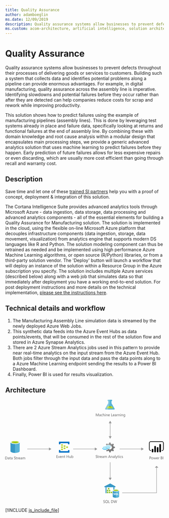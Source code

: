 ```yaml
---
title: Quality Assurance
author: adamboeglin
ms.date: 12/09/2019
description: Quality assurance systems allow businesses to prevent defects throughout their processes of delivering goods or services to customers. Building such a system that collects data and identifies potential problems along a pipeline can provide enormous advantages. For example, in digital manufacturing, quality assurance across the assembly line is imperative. Identifying slowdowns and potential failures before they occur rather than after they are detected can help companies reduce costs for scrap and rework while improving productivity.
ms.custom: acom-architecture, artificial intelligence, solution architectures, Azure, ai gallery
---
```

# Quality Assurance

Quality assurance systems allow businesses to prevent defects throughout their processes of delivering goods or services to customers. Building such a system that collects data and identifies potential problems along a pipeline can provide enormous advantages. For example, in digital manufacturing, quality assurance across the assembly line is imperative. Identifying slowdowns and potential failures before they occur rather than after they are detected can help companies reduce costs for scrap and rework while improving productivity. 

This solution shows how to predict failures using the example of manufacturing pipelines (assembly lines). This is done by leveraging test systems already in place and failure data, specifically looking at returns and functional failures at the end of assembly line. By combining these with domain knowledge and root cause analysis within a modular design that encapsulates main processing steps, we provide a generic advanced analytics solution that uses machine learning to predict failures before they happen. Early prediction of future failures allows for less expensive repairs or even discarding, which are usually more cost efficient than going through recall and warranty cost.


## Description

Save time and let one of these [trained SI partners](https://aka.ms/qualityassurance-sipartners) help you with a proof of concept, deployment & integration of this solution.

The Cortana Intelligence Suite provides advanced analytics tools through Microsoft Azure - data ingestion, data storage, data processing and advanced analytics components - all of the essential elements for building a Quality Assurance for Manufacturing solution. The solution is implemented in the cloud, using the flexible on-line Microsoft Azure platform that decouples infrastructure components (data ingestion, storage, data movement, visualization) from analytics engine that supports modern DS languages like R and Python. The solution modeling component can thus be retrained as needed and be implemented using high performance Azure Machine Learning algorithms, or open source (R/Python) libraries, or from a third-party solution vendor. The 'Deploy' button will launch a workflow that will deploy an instance of the solution within a Resource Group in the Azure subscription you specify. The solution includes multiple Azure services (described below) along with a web job that simulates data so that immediately after deployment you have a working end-to-end solution. For post deployment instructions and more details on the technical implementation, [please see the instructions here](https://github.com/Azure/cortana-intelligence-quality-assurance-manufacturing/blob/master/Automated%20Deployment%20Guide/Post%20Deployment%20Instructions.md#post-deployment-instructions). 


## Technical details and workflow

  1. The Manufacturing Assembly Line simulation data is streamed by the newly deployed Azure Web Jobs.
  2. This synthetic data feeds into the Azure Event Hubs as data points/events, that will be consumed in the rest of the solution flow and stored in Azure Synapse Analytics.
  3. There are 2 Azure Stream Analytics jobs used in this pattern to provide near real-time analytics on the input stream from the Azure Event Hub. Both jobs filter through the input data and pass the data points along to a Azure Machine Learning endpoint sending the results to a Power BI Dashboard.
  4. Finally, Power BI is used for results visualization.




## Architecture

<svg class="architecture-diagram" aria-labelledby="quality-assurance" height="379.593" viewbox="0 0 583.492 379.593" width="583.492" xmlns="http://www.w3.org/2000/svg"><title id="quality-assurance">Quality Assurance</title><desc>Quality assurance systems allow businesses to prevent defects throughout their processes of delivering goods or services to customers. Building such a system that collects data and identifies potential problems along a pipeline can provide enormous advantages. For example, in digital manufacturing, quality assurance across the assembly line is imperative. Identifying slowdowns and potential failures before they occur rather than after they are detected can help companies reduce costs for scrap and rework while improving productivity.</desc><path d="M19.12,156.082V188.7c0,3.332,7.635,6.108,16.936,6.108V155.943H19.12Z" fill="#3999c6"></path><path d="M35.779,194.951h.278c9.3,0,16.936-2.776,16.936-6.108V156.082H35.779Z" fill="#59b4d9"></path><path d="M52.992,156.082c0,3.332-7.635,6.108-16.936,6.108s-16.936-2.776-16.936-6.108,7.635-6.108,16.936-6.108,16.936,2.776,16.936,6.108" fill="#fff"></path><path d="M49.522,155.666c0,2.221-6.108,4.026-13.465,4.026s-13.465-1.8-13.465-4.026,6.108-4.026,13.465-4.026,13.465,1.8,13.465,4.026" fill="#7fba00"></path><path d="M46.745,158.164c1.8-.694,2.776-1.527,2.776-2.5,0-2.221-6.108-4.026-13.465-4.026-7.5,0-13.465,1.8-13.465,4.026,0,.972,1.111,1.8,2.776,2.5a31.743,31.743,0,0,1,10.689-1.527,31.743,31.743,0,0,1,10.689,1.527" fill="#b8d432"></path><path d="M0,218.443v-9.8H2.707q5.181,0,5.182,4.778a4.817,4.817,0,0,1-1.439,3.647A5.34,5.34,0,0,1,2.6,218.443Zm1.148-8.764V217.4H2.611a4.151,4.151,0,0,0,3-1.032,3.87,3.87,0,0,0,1.073-2.926q0-3.766-4.006-3.767Z" fill="#5b5b5b"></path><path d="M14.677,218.443H13.556v-1.094h-.027a2.349,2.349,0,0,1-2.153,1.258,2.3,2.3,0,0,1-1.637-.554,1.918,1.918,0,0,1-.591-1.47q0-1.963,2.311-2.283l2.1-.294q0-1.784-1.442-1.784a3.445,3.445,0,0,0-2.283.861v-1.148a4.337,4.337,0,0,1,2.379-.656q2.468,0,2.468,2.611ZM13.556,214.9l-1.688.232a2.718,2.718,0,0,0-1.176.387,1.112,1.112,0,0,0-.4.98,1.07,1.07,0,0,0,.366.838,1.416,1.416,0,0,0,.974.324,1.8,1.8,0,0,0,1.377-.584,2.09,2.09,0,0,0,.543-1.48Z" fill="#5b5b5b"></path><path d="M20.036,218.374a2.156,2.156,0,0,1-1.046.219q-1.839,0-1.839-2.051V212.4h-1.2v-.957h1.2v-1.709l1.121-.362v2.071h1.764v.957H18.272v3.944a1.635,1.635,0,0,0,.239,1,.952.952,0,0,0,.793.3,1.183,1.183,0,0,0,.731-.232Z" fill="#5b5b5b"></path><path d="M26.544,218.443H25.423v-1.094H25.4a2.349,2.349,0,0,1-2.153,1.258,2.3,2.3,0,0,1-1.637-.554,1.918,1.918,0,0,1-.591-1.47q0-1.963,2.311-2.283l2.1-.294q0-1.784-1.442-1.784a3.445,3.445,0,0,0-2.283.861v-1.148a4.337,4.337,0,0,1,2.379-.656q2.468,0,2.468,2.611ZM25.423,214.9l-1.688.232a2.718,2.718,0,0,0-1.176.387,1.112,1.112,0,0,0-.4.98,1.07,1.07,0,0,0,.366.838,1.416,1.416,0,0,0,.974.324,1.8,1.8,0,0,0,1.377-.584,2.09,2.09,0,0,0,.543-1.48Z" fill="#5b5b5b"></path><path d="M32.184,218.046v-1.354a2.629,2.629,0,0,0,.557.369,4.612,4.612,0,0,0,.684.277,5.59,5.59,0,0,0,.721.174,4.018,4.018,0,0,0,.67.062,2.62,2.62,0,0,0,1.583-.394,1.474,1.474,0,0,0,.349-1.821,1.948,1.948,0,0,0-.482-.536,4.708,4.708,0,0,0-.728-.465q-.42-.223-.906-.469-.513-.261-.957-.526a4.156,4.156,0,0,1-.772-.588,2.457,2.457,0,0,1-.516-.728,2.482,2.482,0,0,1,.106-2.119,2.508,2.508,0,0,1,.772-.817,3.5,3.5,0,0,1,1.09-.479,5.007,5.007,0,0,1,1.248-.157,4.783,4.783,0,0,1,2.112.349v1.292a3.835,3.835,0,0,0-2.229-.6,3.707,3.707,0,0,0-.752.078,2.136,2.136,0,0,0-.67.257,1.471,1.471,0,0,0-.479.458,1.216,1.216,0,0,0-.185.684,1.412,1.412,0,0,0,.14.649,1.582,1.582,0,0,0,.414.5,4.062,4.062,0,0,0,.667.438c.262.141.564.3.906.465s.684.355,1,.547a4.573,4.573,0,0,1,.827.636,2.822,2.822,0,0,1,.564.772,2.169,2.169,0,0,1,.208.971,2.461,2.461,0,0,1-.284,1.227,2.323,2.323,0,0,1-.766.817,3.326,3.326,0,0,1-1.111.454,6.064,6.064,0,0,1-1.326.141,5.554,5.554,0,0,1-.574-.037c-.228-.025-.46-.062-.7-.109a5.934,5.934,0,0,1-.673-.178A2.141,2.141,0,0,1,32.184,218.046Z" fill="#5b5b5b"></path><path d="M42.725,218.374a2.156,2.156,0,0,1-1.046.219q-1.839,0-1.839-2.051V212.4h-1.2v-.957h1.2v-1.709l1.121-.362v2.071h1.764v.957H40.961v3.944a1.635,1.635,0,0,0,.239,1,.952.952,0,0,0,.793.3,1.183,1.183,0,0,0,.731-.232Z" fill="#5b5b5b"></path><path d="M47.872,212.577a1.372,1.372,0,0,0-.848-.226,1.431,1.431,0,0,0-1.2.677,3.129,3.129,0,0,0-.482,1.846v3.568H44.222v-7h1.121v1.442h.027a2.439,2.439,0,0,1,.731-1.151,1.665,1.665,0,0,1,1.1-.414,1.818,1.818,0,0,1,.67.1Z" fill="#5b5b5b"></path><path d="M54.53,215.223H49.588a2.616,2.616,0,0,0,.629,1.8,2.167,2.167,0,0,0,1.654.636,3.441,3.441,0,0,0,2.174-.779v1.053a4.058,4.058,0,0,1-2.44.67,2.961,2.961,0,0,1-2.331-.953,3.906,3.906,0,0,1-.848-2.684,3.824,3.824,0,0,1,.926-2.662,2.969,2.969,0,0,1,2.3-1.029,2.634,2.634,0,0,1,2.126.889,3.706,3.706,0,0,1,.752,2.468Zm-1.148-.95a2.285,2.285,0,0,0-.468-1.511,1.594,1.594,0,0,0-1.282-.54,1.812,1.812,0,0,0-1.347.567,2.571,2.571,0,0,0-.684,1.483Z" fill="#5b5b5b"></path><path d="M61.236,218.443H60.115v-1.094h-.027a2.349,2.349,0,0,1-2.153,1.258,2.3,2.3,0,0,1-1.637-.554,1.918,1.918,0,0,1-.591-1.47q0-1.963,2.311-2.283l2.1-.294q0-1.784-1.442-1.784a3.445,3.445,0,0,0-2.283.861v-1.148a4.337,4.337,0,0,1,2.379-.656q2.468,0,2.468,2.611ZM60.115,214.9l-1.688.232a2.718,2.718,0,0,0-1.176.387,1.112,1.112,0,0,0-.4.98,1.07,1.07,0,0,0,.366.838,1.416,1.416,0,0,0,.974.324,1.8,1.8,0,0,0,1.377-.584,2.09,2.09,0,0,0,.543-1.48Z" fill="#5b5b5b"></path><path d="M73.288,218.443H72.167v-4.02a3.029,3.029,0,0,0-.359-1.682,1.363,1.363,0,0,0-1.207-.52,1.494,1.494,0,0,0-1.22.656,2.509,2.509,0,0,0-.5,1.572v3.992H67.758v-4.156q0-2.065-1.593-2.064a1.474,1.474,0,0,0-1.217.619,2.554,2.554,0,0,0-.479,1.609v3.992H63.349v-7H64.47v1.107H64.5a2.378,2.378,0,0,1,2.174-1.271,2.023,2.023,0,0,1,1.982,1.449,2.5,2.5,0,0,1,2.324-1.449q2.31,0,2.311,2.851Z" fill="#5b5b5b"></path><path d="M221.566,171.8a.63.63,0,0,1-.667.667h-5.2a.63.63,0,0,1-.667-.667v-3.867a.63.63,0,0,1,.667-.667h5.2a.63.63,0,0,1,.667.667Z" fill="#b8d432"></path><path d="M230.9,175.8a.63.63,0,0,1-.667.667h-5.2a.63.63,0,0,1-.667-.667v-3.867a.63.63,0,0,1,.667-.667h5.2a.63.63,0,0,1,.667.667Z" fill="#b8d432"></path><path d="M221.566,179.8a.63.63,0,0,1-.667.667h-5.2a.63.63,0,0,1-.667-.667v-3.867a.63.63,0,0,1,.667-.667h5.2a.63.63,0,0,1,.667.667Z" fill="#b8d432"></path><path d="M212.233,167.8a.63.63,0,0,1-.667.667h-5.333a.63.63,0,0,1-.667-.667v-4a.63.63,0,0,1,.667-.667h5.2c.533,0,.8.267.8.667Z" fill="#b8d432"></path><path d="M235.566,153.8H198.233a.63.63,0,0,0-.667.667v8a.63.63,0,0,0,.667.667h4a.63.63,0,0,0,.667-.667v-3.333h28v3.333c0,.4.267.667.8.667h3.867a.63.63,0,0,0,.667-.667v-8A.63.63,0,0,0,235.566,153.8Z" fill="#0072c6"></path><path d="M235.566,184.6H231.7a.63.63,0,0,0-.667.667v3.2H202.9v-3.333c0-.4-.267-.667-.8-.667h-3.867c-.4,0-.667.267-.667.8v7.867a.63.63,0,0,0,.667.667h37.333a.63.63,0,0,0,.667-.667V185.27A.63.63,0,0,0,235.566,184.6Z" fill="#0072c6"></path><path d="M212.233,175.8a.63.63,0,0,1-.667.667h-5.333a.63.63,0,0,1-.667-.667v-4a.63.63,0,0,1,.667-.667h5.2c.533,0,.8.267.8.667Z" fill="#b8d432"></path><path d="M212.233,183.8a.63.63,0,0,1-.667.667h-5.333a.63.63,0,0,1-.667-.667v-4a.63.63,0,0,1,.667-.667h5.2c.533,0,.8.267.8.667Z" fill="#b8d432"></path><path d="M397.474,181.341l1.12-2.892,5.131-1.773V172.57l-.56-.187-4.572-1.306-1.12-2.892,2.332-4.758h0l-2.892-2.892-.56.28-4.2,2.146-2.986-1.213L387.3,156.8h-4.2l-.187.56-1.4,4.385-2.892,1.12-4.945-2.146-2.986,2.892.28.56,1.306,2.426a14.685,14.685,0,0,1,7.371-1.866,15.049,15.049,0,0,1,9.61,3.919,21.6,21.6,0,0,1,1.773,1.493,7.121,7.121,0,0,1,.746,1.026,7.276,7.276,0,0,1-1.866,9.33,7.145,7.145,0,0,1-7.371,1.026c-.28-.187-.466-.187-.56-.28h0a9.686,9.686,0,0,1-1.586-1.12c-.187,0-.28-.187-.56-.187a2.3,2.3,0,0,0-1.586.746l-.187.187h0a14.03,14.03,0,0,1-5.971,3.732l-.84,1.773,2.8,2.8.187.187.56-.28,4.2-2.146,2.892,1.12L383.479,193h4.2l.187-.56,1.493-4.385,2.892-1.12,4.945,2.146,2.8-3.079-.28-.56Z" fill="#7a7a7a"></path><path d="M372.469,174.063h0a7.448,7.448,0,0,1-11.289-.187.784.784,0,0,0-1.306,0,1.059,1.059,0,0,0-.28.746,1.781,1.781,0,0,0,.28.746,9.418,9.418,0,0,0,13.995.187h0a7.483,7.483,0,0,1,11.2.28c.466.466,1.026.466,1.306,0a1.059,1.059,0,0,0,.28-.746,1.781,1.781,0,0,0-.28-.746A9.387,9.387,0,0,0,372.469,174.063Z" fill="#48c8ef"></path><path d="M379.467,175.836a5.923,5.923,0,0,0-4.478,1.866l-.187.187-.187.187a10.517,10.517,0,0,1-8.117,3.359,11.392,11.392,0,0,1-8.024-3.732c-.466-.466-1.026-.466-1.306,0-.093,0-.093.187-.093.466a1.256,1.256,0,0,0,.466.84,12.334,12.334,0,0,0,9.33,4.385,12.028,12.028,0,0,0,9.423-4.105l.187-.187.187-.187a4.23,4.23,0,0,1,3.079-1.306,4.4,4.4,0,0,1,3.079,1.493c.466.466,1.026.466,1.306,0a1.059,1.059,0,0,0,.28-.746,1.781,1.781,0,0,0-.28-.746A7.589,7.589,0,0,0,379.467,175.836Z" fill="#00abec"></path><path d="M371.63,172.011a10.941,10.941,0,0,1,8.117-3.452,10.82,10.82,0,0,1,7.837,3.732c.466.466,1.026.466,1.306,0a1.059,1.059,0,0,0,.28-.746,1.781,1.781,0,0,0-.28-.746,12.334,12.334,0,0,0-9.33-4.385,12.531,12.531,0,0,0-9.423,4.105l-.187.187-.187.187a4.09,4.09,0,0,1-6.158-.187c-.466-.466-1.026-.466-1.306,0a1.059,1.059,0,0,0-.28.746,1.781,1.781,0,0,0,.28.746,5.993,5.993,0,0,0,8.863.187l.187-.187Z" fill="#84d6ef"></path><g opacity="0.2" style="isolation: isolate"><path d="M380.307,180.034c-.187,0-.28-.187-.56-.187a2.3,2.3,0,0,0-1.586.746l-.187.187A14.03,14.03,0,0,1,372,184.513l-.84,1.773,1.493,1.493,7.651-7.744Z" fill="#f1f1f1"></path><path d="M372.376,166.693a14.685,14.685,0,0,1,7.371-1.866,15.049,15.049,0,0,1,9.61,3.919c.466.373.84.653,1.306,1.026l7.744-7.744-1.586-1.586-.56.28-4.2,2.146-2.892-1.12L387.3,156.8h-4.2l-.187.56-1.4,4.385-2.892,1.12-4.945-2.146-2.986,2.892.28.56Z" fill="#f1f1f1"></path></g><path d="M193.782,213.226h-5.2v-9.8h4.977v1.039h-3.828v3.26h3.541v1.033h-3.541v3.432h4.047Z" fill="#5b5b5b"></path><path d="M201.021,206.226l-2.789,7h-1.1l-2.652-7h1.23l1.777,5.086a4.6,4.6,0,0,1,.246.977h.027a4.581,4.581,0,0,1,.219-.949l1.859-5.113Z" fill="#5b5b5b"></path><path d="M207.769,210.005h-4.942a2.616,2.616,0,0,0,.629,1.8,2.168,2.168,0,0,0,1.654.637,3.441,3.441,0,0,0,2.174-.779v1.053a4.065,4.065,0,0,1-2.44.67,2.958,2.958,0,0,1-2.331-.954,3.9,3.9,0,0,1-.848-2.683,3.828,3.828,0,0,1,.926-2.663,2.968,2.968,0,0,1,2.3-1.028,2.631,2.631,0,0,1,2.126.889,3.7,3.7,0,0,1,.752,2.467Zm-1.148-.949a2.286,2.286,0,0,0-.468-1.512,1.6,1.6,0,0,0-1.282-.539,1.811,1.811,0,0,0-1.347.566,2.577,2.577,0,0,0-.684,1.484Z" fill="#5b5b5b"></path><path d="M215.274,213.226h-1.121v-3.992q0-2.229-1.627-2.229a1.766,1.766,0,0,0-1.391.632,2.345,2.345,0,0,0-.55,1.6v3.992h-1.121v-7h1.121v1.162h.027a2.525,2.525,0,0,1,2.3-1.326,2.14,2.14,0,0,1,1.757.741,3.308,3.308,0,0,1,.608,2.144Z" fill="#5b5b5b"></path><path d="M220.634,213.157a2.167,2.167,0,0,1-1.046.219q-1.839,0-1.839-2.051v-4.143h-1.2v-.957h1.2v-1.709l1.121-.363v2.072h1.764v.957H218.87v3.943a1.638,1.638,0,0,0,.239,1.006.955.955,0,0,0,.793.3,1.183,1.183,0,0,0,.731-.232Z" fill="#5b5b5b"></path><path d="M233.485,213.226h-1.148v-4.471h-5.072v4.471h-1.148v-9.8h1.148v4.3h5.072v-4.3h1.148Z" fill="#5b5b5b"></path><path d="M241.565,213.226h-1.121v-1.107h-.027a2.3,2.3,0,0,1-2.16,1.271q-2.5,0-2.5-2.98v-4.184h1.114v4.006q0,2.215,1.7,2.215a1.715,1.715,0,0,0,1.35-.605,2.315,2.315,0,0,0,.53-1.582v-4.033h1.121Z" fill="#5b5b5b"></path><path d="M244.977,212.214h-.027v1.012h-1.121V202.862h1.121v4.594h.027a2.651,2.651,0,0,1,2.42-1.395,2.565,2.565,0,0,1,2.109.939,3.882,3.882,0,0,1,.762,2.52,4.34,4.34,0,0,1-.854,2.813,2.846,2.846,0,0,1-2.338,1.057A2.3,2.3,0,0,1,244.977,212.214Zm-.027-2.824v.979a2.081,2.081,0,0,0,.564,1.473,2.011,2.011,0,0,0,3.028-.174,3.576,3.576,0,0,0,.578-2.168,2.824,2.824,0,0,0-.54-1.832,1.789,1.789,0,0,0-1.463-.662,1.987,1.987,0,0,0-1.572.68A2.5,2.5,0,0,0,244.949,209.39Z" fill="#5b5b5b"></path><path d="M333.152,212.829v-1.354a2.629,2.629,0,0,0,.557.369,4.505,4.505,0,0,0,.684.276,5.438,5.438,0,0,0,.721.175,4.011,4.011,0,0,0,.67.061,2.627,2.627,0,0,0,1.583-.393,1.475,1.475,0,0,0,.349-1.822,1.962,1.962,0,0,0-.482-.536,4.782,4.782,0,0,0-.728-.465q-.42-.221-.906-.468-.513-.261-.957-.527a4.114,4.114,0,0,1-.772-.588,2.457,2.457,0,0,1-.516-.728,2.482,2.482,0,0,1,.106-2.119,2.518,2.518,0,0,1,.772-.817,3.525,3.525,0,0,1,1.09-.479,5.006,5.006,0,0,1,1.248-.156,4.785,4.785,0,0,1,2.112.348V204.9a3.828,3.828,0,0,0-2.229-.6,3.638,3.638,0,0,0-.752.078,2.135,2.135,0,0,0-.67.256,1.484,1.484,0,0,0-.479.459,1.213,1.213,0,0,0-.185.684,1.405,1.405,0,0,0,.14.648,1.585,1.585,0,0,0,.414.5,4.127,4.127,0,0,0,.667.438q.393.211.906.465t1,.547a4.57,4.57,0,0,1,.827.635,2.826,2.826,0,0,1,.564.773,2.166,2.166,0,0,1,.208.971,2.463,2.463,0,0,1-.284,1.227,2.32,2.32,0,0,1-.766.816,3.347,3.347,0,0,1-1.111.455,6.064,6.064,0,0,1-1.326.141,5.59,5.59,0,0,1-.574-.038c-.228-.024-.46-.062-.7-.109a5.551,5.551,0,0,1-.673-.178A2.143,2.143,0,0,1,333.152,212.829Z" fill="#5b5b5b"></path><path d="M343.693,213.157a2.167,2.167,0,0,1-1.046.219q-1.839,0-1.839-2.051v-4.143h-1.2v-.957h1.2v-1.709l1.121-.363v2.072h1.764v.957H341.93v3.943a1.638,1.638,0,0,0,.239,1.006.955.955,0,0,0,.793.3,1.183,1.183,0,0,0,.731-.232Z" fill="#5b5b5b"></path><path d="M348.841,207.36a1.371,1.371,0,0,0-.848-.227,1.432,1.432,0,0,0-1.2.678,3.129,3.129,0,0,0-.482,1.846v3.568H345.19v-7h1.121v1.441h.027a2.443,2.443,0,0,1,.731-1.151,1.664,1.664,0,0,1,1.1-.413,1.818,1.818,0,0,1,.67.1Z" fill="#5b5b5b"></path><path d="M355.5,210.005h-4.942a2.616,2.616,0,0,0,.629,1.8,2.168,2.168,0,0,0,1.654.637,3.441,3.441,0,0,0,2.174-.779v1.053a4.065,4.065,0,0,1-2.44.67,2.958,2.958,0,0,1-2.331-.954,3.9,3.9,0,0,1-.848-2.683,3.828,3.828,0,0,1,.926-2.663,2.968,2.968,0,0,1,2.3-1.028,2.631,2.631,0,0,1,2.126.889,3.7,3.7,0,0,1,.752,2.467Zm-1.148-.949a2.286,2.286,0,0,0-.468-1.512,1.6,1.6,0,0,0-1.282-.539,1.811,1.811,0,0,0-1.347.566,2.577,2.577,0,0,0-.684,1.484Z" fill="#5b5b5b"></path><path d="M362.205,213.226h-1.121v-1.094h-.027a2.349,2.349,0,0,1-2.153,1.258,2.3,2.3,0,0,1-1.637-.555,1.917,1.917,0,0,1-.591-1.469q0-1.963,2.311-2.283l2.1-.295q0-1.784-1.442-1.783a3.445,3.445,0,0,0-2.283.861v-1.148a4.337,4.337,0,0,1,2.379-.656q2.468,0,2.468,2.611Zm-1.121-3.541-1.688.232a2.732,2.732,0,0,0-1.176.386,1.114,1.114,0,0,0-.4.981,1.067,1.067,0,0,0,.366.837,1.416,1.416,0,0,0,.974.325,1.8,1.8,0,0,0,1.377-.585,2.088,2.088,0,0,0,.543-1.479Z" fill="#5b5b5b"></path><path d="M374.257,213.226h-1.121v-4.02a3.029,3.029,0,0,0-.359-1.682,1.36,1.36,0,0,0-1.207-.52,1.494,1.494,0,0,0-1.22.656,2.509,2.509,0,0,0-.5,1.572v3.992h-1.121v-4.156q0-2.065-1.593-2.064a1.473,1.473,0,0,0-1.217.618,2.557,2.557,0,0,0-.479,1.61v3.992h-1.121v-7h1.121v1.107h.027a2.378,2.378,0,0,1,2.174-1.271,2.02,2.02,0,0,1,1.982,1.449,2.5,2.5,0,0,1,2.324-1.449q2.31,0,2.311,2.85Z" fill="#5b5b5b"></path><path d="M387.949,213.226h-1.271l-1.039-2.748h-4.156l-.978,2.748h-1.278l3.76-9.8h1.189Zm-2.687-3.781-1.538-4.176a3.948,3.948,0,0,1-.15-.656h-.027a3.733,3.733,0,0,1-.157.656l-1.524,4.176Z" fill="#5b5b5b"></path><path d="M395.052,213.226h-1.121v-3.992q0-2.229-1.627-2.229a1.766,1.766,0,0,0-1.391.632,2.345,2.345,0,0,0-.55,1.6v3.992h-1.121v-7h1.121v1.162h.027a2.525,2.525,0,0,1,2.3-1.326,2.14,2.14,0,0,1,1.757.741,3.308,3.308,0,0,1,.608,2.144Z" fill="#5b5b5b"></path><path d="M402.175,213.226h-1.121v-1.094h-.027a2.349,2.349,0,0,1-2.153,1.258,2.3,2.3,0,0,1-1.637-.555,1.917,1.917,0,0,1-.591-1.469q0-1.963,2.311-2.283l2.1-.295q0-1.784-1.442-1.783a3.445,3.445,0,0,0-2.283.861v-1.148a4.337,4.337,0,0,1,2.379-.656q2.468,0,2.468,2.611Zm-1.121-3.541-1.688.232a2.732,2.732,0,0,0-1.176.386,1.114,1.114,0,0,0-.4.981,1.067,1.067,0,0,0,.366.837,1.416,1.416,0,0,0,.974.325,1.8,1.8,0,0,0,1.377-.585,2.088,2.088,0,0,0,.543-1.479Z" fill="#5b5b5b"></path><path d="M405.408,213.226h-1.121V202.862h1.121Z" fill="#5b5b5b"></path><path d="M413.249,206.226l-3.22,8.121q-.861,2.174-2.42,2.174a2.548,2.548,0,0,1-.731-.09v-1a2.076,2.076,0,0,0,.663.123,1.375,1.375,0,0,0,1.271-1.012l.561-1.326-2.734-6.986h1.244l1.894,5.387q.034.1.144.533h.041c.022-.109.068-.283.137-.52l1.989-5.4Z" fill="#5b5b5b"></path><path d="M417.74,213.157a2.167,2.167,0,0,1-1.046.219q-1.839,0-1.839-2.051v-4.143h-1.2v-.957h1.2v-1.709l1.121-.363v2.072h1.764v.957h-1.764v3.943a1.638,1.638,0,0,0,.239,1.006.955.955,0,0,0,.793.3,1.183,1.183,0,0,0,.731-.232Z" fill="#5b5b5b"></path><path d="M419.812,204.448a.71.71,0,0,1-.513-.205.692.692,0,0,1-.212-.52.719.719,0,0,1,.725-.732.726.726,0,0,1,.523.209.7.7,0,0,1,.215.523.69.69,0,0,1-.215.512A.717.717,0,0,1,419.812,204.448Zm.547,8.777h-1.121v-7h1.121Z" fill="#5b5b5b"></path><path d="M427.4,212.9a3.638,3.638,0,0,1-1.914.486,3.169,3.169,0,0,1-2.417-.975,3.53,3.53,0,0,1-.919-2.525,3.88,3.88,0,0,1,.991-2.779,3.468,3.468,0,0,1,2.646-1.049,3.674,3.674,0,0,1,1.627.342v1.148a2.846,2.846,0,0,0-1.668-.547,2.253,2.253,0,0,0-1.76.769,2.92,2.92,0,0,0-.687,2.021,2.78,2.78,0,0,0,.646,1.941,2.228,2.228,0,0,0,1.733.711,2.808,2.808,0,0,0,1.723-.609Z" fill="#5b5b5b"></path><path d="M428.671,212.972v-1.2a3.318,3.318,0,0,0,2.017.678q1.477,0,1.477-.984a.853.853,0,0,0-.126-.476,1.252,1.252,0,0,0-.342-.345,2.574,2.574,0,0,0-.506-.271c-.194-.079-.4-.163-.625-.249a8.123,8.123,0,0,1-.817-.373,2.456,2.456,0,0,1-.588-.424,1.57,1.57,0,0,1-.355-.537,1.9,1.9,0,0,1-.12-.7,1.674,1.674,0,0,1,.226-.872,2,2,0,0,1,.6-.636,2.812,2.812,0,0,1,.858-.387,3.833,3.833,0,0,1,.995-.129,4.011,4.011,0,0,1,1.627.314v1.135a3.166,3.166,0,0,0-1.777-.506,2.076,2.076,0,0,0-.567.071,1.377,1.377,0,0,0-.434.2.921.921,0,0,0-.28.311.822.822,0,0,0-.1.4.959.959,0,0,0,.1.457,1,1,0,0,0,.291.328,2.194,2.194,0,0,0,.465.26c.182.078.39.162.622.254a8.7,8.7,0,0,1,.834.365,2.853,2.853,0,0,1,.629.424,1.657,1.657,0,0,1,.4.543,1.758,1.758,0,0,1,.14.732,1.726,1.726,0,0,1-.229.9,1.961,1.961,0,0,1-.612.635,2.8,2.8,0,0,1-.882.377,4.358,4.358,0,0,1-1.046.123A3.966,3.966,0,0,1,428.671,212.972Z" fill="#5b5b5b"></path><rect fill="#969696" height="1.5" width="81.266" x="250.012" y="179.72"></rect><polygon fill="#969696" points="329.745 175.234 338.812 180.47 329.745 185.706 329.745 175.234"></polygon><rect fill="#969696" height="1.5" width="81.266" x="421.012" y="179.72"></rect><polygon fill="#969696" points="500.745 175.234 509.812 180.47 500.745 185.706 500.745 175.234"></polygon><rect fill="#969696" height="1.5" width="81.266" x="81.012" y="179.72"></rect><polygon fill="#969696" points="160.745 175.234 169.812 180.47 160.745 185.706 160.745 175.234"></polygon><rect fill="#7fbb42" height="5.179" width="5.179" x="378.089" y="323.244"></rect><rect fill="#7fbb42" height="5.179" width="5.179" x="373.983" y="337.288"></rect><rect fill="#7fbb42" height="5.179" width="5.179" x="381.353" y="337.288"></rect><rect fill="#7fbb42" height="5.179" width="5.179" x="388.65" y="337.288"></rect><rect fill="#7fbb42" height="5.179" width="5.179" x="373.983" y="330.266"></rect><rect fill="#7fbb42" height="5.179" width="5.179" x="381.353" y="330.266"></rect><polyline fill="#3999c6" points="365.06 320.749 369.224 320.749 369.224 342.641 372.706 342.641 372.706 320.749 398.066 320.749 398.066 341.248 401.896 341.248 401.896 320.749 405.712 320.749 405.712 317.586 386.459 306.748 365.06 317.586"></polyline><g opacity="0.8" style="isolation: isolate"><polygon fill="#b8d433" points="383.268 328.423 382.673 328.423 382.673 323.911 378.089 323.911 378.089 323.244 383.268 323.244 383.268 328.423"></polygon></g><g opacity="0.5" style="isolation: isolate"><polygon fill="#b8d433" points="378.089 323.244 378.683 323.244 378.683 327.77 383.268 327.77 383.268 328.423 378.089 328.423 378.089 323.244"></polygon></g><g opacity="0.8" style="isolation: isolate"><polygon fill="#b8d433" points="379.162 335.445 378.582 335.445 378.582 330.933 373.983 330.933 373.983 330.266 379.162 330.266 379.162 335.445"></polygon></g><g opacity="0.5" style="isolation: isolate"><polygon fill="#b8d433" points="373.983 330.266 374.578 330.266 374.578 334.778 379.162 334.778 379.162 335.445 373.983 335.445 373.983 330.266"></polygon></g><g opacity="0.8" style="isolation: isolate"><polygon fill="#b8d433" points="386.561 335.445 385.937 335.445 385.937 330.933 381.353 330.933 381.353 330.266 386.561 330.266 386.561 335.445"></polygon></g><g opacity="0.5" style="isolation: isolate"><polygon fill="#b8d433" points="381.353 330.266 381.977 330.266 381.977 334.778 386.561 334.778 386.561 335.445 381.353 335.445 381.353 330.266"></polygon></g><g opacity="0.8" style="isolation: isolate"><polygon fill="#b8d433" points="379.162 342.467 378.582 342.467 378.582 337.94 373.983 337.94 373.983 337.288 379.162 337.288 379.162 342.467"></polygon></g><g opacity="0.5" style="isolation: isolate"><polygon fill="#b8d433" points="373.983 337.288 374.578 337.288 374.578 341.799 379.162 341.799 379.162 342.467 373.983 342.467 373.983 337.288"></polygon></g><g opacity="0.8" style="isolation: isolate"><polygon fill="#b8d433" points="386.561 342.467 385.937 342.467 385.937 337.94 381.353 337.94 381.353 337.288 386.561 337.288 386.561 342.467"></polygon></g><g opacity="0.5" style="isolation: isolate"><polygon fill="#b8d433" points="381.353 337.288 381.977 337.288 381.977 341.799 386.561 341.799 386.561 342.467 381.353 342.467 381.353 337.288"></polygon></g><g opacity="0.8" style="isolation: isolate"><polygon fill="#b8d433" points="393.83 342.467 393.235 342.467 393.235 337.94 388.65 337.94 388.65 337.288 393.83 337.288 393.83 342.467"></polygon></g><g opacity="0.5" style="isolation: isolate"><polygon fill="#b8d433" points="388.65 337.288 389.245 337.288 389.245 341.799 393.83 341.799 393.83 342.467 388.65 342.467 388.65 337.288"></polygon></g><g opacity="0.8" style="isolation: isolate"><polygon fill="#b8d433" points="378.857 328.423 378.089 328.423 378.089 327.828 382.571 323.244 383.268 323.244 383.268 323.766 378.857 328.423"></polygon></g><g opacity="0.8" style="isolation: isolate"><polygon fill="#b8d433" points="382.122 335.445 381.353 335.445 381.353 334.85 385.879 330.266 386.561 330.266 386.561 330.788 382.122 335.445"></polygon></g><g opacity="0.8" style="isolation: isolate"><polygon fill="#b8d433" points="374.752 335.445 373.983 335.445 373.983 334.85 378.466 330.266 379.162 330.266 379.162 330.788 374.752 335.445"></polygon></g><g opacity="0.8" style="isolation: isolate"><polygon fill="#b8d433" points="374.752 342.467 373.983 342.467 373.983 341.872 378.466 337.288 379.162 337.288 379.162 337.81 374.752 342.467"></polygon></g><g opacity="0.8" style="isolation: isolate"><polygon fill="#b8d433" points="382.122 342.467 381.353 342.467 381.353 341.872 385.879 337.288 386.561 337.288 386.561 337.81 382.122 342.467"></polygon></g><g opacity="0.8" style="isolation: isolate"><polygon fill="#b8d433" points="389.419 342.467 388.65 342.467 388.65 341.872 393.133 337.288 393.83 337.288 393.83 337.81 389.419 342.467"></polygon></g><path d="M395.745,332.558V355.1c0,2.321,5.252,4.236,11.708,4.236V332.558Z" fill="#3999c6"></path><path d="M407.278,359.354h.174c6.471,0,11.708-1.915,11.708-4.236v-22.56H407.278v26.8Z" fill="#5ab4d9"></path><path d="M419.16,332.558c0,2.321-5.252,4.236-11.708,4.236s-11.708-1.9-11.708-4.236,5.252-4.236,11.708-4.236,11.708,1.872,11.708,4.236" fill="#fff"></path><path d="M416.767,332.311c0,1.523-4.164,2.815-9.314,2.815s-9.314-1.248-9.314-2.815c0-1.523,4.164-2.815,9.314-2.815s9.314,1.262,9.314,2.815" fill="#7fbb42"></path><path d="M414.823,334.023c1.219-.493,1.944-1.074,1.944-1.7,0-1.523-4.164-2.815-9.314-2.815s-9.314,1.248-9.314,2.815c0,.667.725,1.248,1.944,1.7a21.7,21.7,0,0,1,7.37-1.074,20.72,20.72,0,0,1,7.37,1.074" fill="#b8d433"></path><path d="M398.661,348.72v-1.6a2.933,2.933,0,0,0,.943.551,3.726,3.726,0,0,0,1,.174,1.814,1.814,0,0,0,.522-.073.977.977,0,0,0,.377-.145.47.47,0,0,0,.2-.247.97.97,0,0,0,.073-.276.639.639,0,0,0-.1-.377,1.646,1.646,0,0,0-.319-.319c-.145-.1-.319-.174-.493-.276-.174-.073-.377-.174-.624-.276a3.724,3.724,0,0,1-1.248-.827,1.856,1.856,0,0,1-.421-1.219,2.017,2.017,0,0,1,.2-.943,1.885,1.885,0,0,1,.595-.667,2.192,2.192,0,0,1,.9-.377,5.185,5.185,0,0,1,1.074-.1,6.189,6.189,0,0,1,.972.073,2.932,2.932,0,0,1,.8.2V343.5a2.309,2.309,0,0,0-.377-.2,3.582,3.582,0,0,0-.421-.145c-.145-.029-.319-.073-.45-.1a2.053,2.053,0,0,0-.421-.029,2.655,2.655,0,0,0-.493.029.977.977,0,0,0-.377.145c-.1.073-.174.145-.247.2a.4.4,0,0,0-.073.276.586.586,0,0,0,.1.319,1.234,1.234,0,0,0,.276.276,2.148,2.148,0,0,0,.421.247c.174.073.348.174.551.247a4.742,4.742,0,0,1,.769.377,2.779,2.779,0,0,1,.595.45,1.67,1.67,0,0,1,.377.595,2.2,2.2,0,0,1,.145.769,2.368,2.368,0,0,1-.2,1,1.719,1.719,0,0,1-.624.667,2.38,2.38,0,0,1-.9.348,5.185,5.185,0,0,1-1.074.1,5.615,5.615,0,0,1-1.117-.1A1.934,1.934,0,0,1,398.661,348.72Z" fill="#fff"></path><path d="M407.656,349.14a3.412,3.412,0,0,1-2.5-1,3.668,3.668,0,0,1-.972-2.611,3.794,3.794,0,0,1,.972-2.713,3.357,3.357,0,0,1,2.568-1.045,3.3,3.3,0,0,1,2.466,1,3.651,3.651,0,0,1,.943,2.64,3.794,3.794,0,0,1-.972,2.713l-.073.073-.073.073,1.813,1.741h-2.263l-.943-.972A4.241,4.241,0,0,1,407.656,349.14Zm.073-5.977a1.664,1.664,0,0,0-1.349.624,2.514,2.514,0,0,0-.493,1.668,2.684,2.684,0,0,0,.493,1.668,1.593,1.593,0,0,0,1.291.624,1.669,1.669,0,0,0,1.32-.595,2.684,2.684,0,0,0,.493-1.668,2.851,2.851,0,0,0-.493-1.741A1.506,1.506,0,0,0,407.728,343.163Z" fill="#fff"></path><path d="M416.592,349h-4.236v-7.123h1.6v5.8h2.64V349Z" fill="#fff"></path><path d="M402.346,32.129,391.137,12.714V4.855h.2a2.427,2.427,0,1,0,0-4.855H379.11a2.428,2.428,0,0,0,0,4.856h.2v7.859L368.1,32.129c-1.23,2.129-.224,3.871,2.235,3.871h29.773C402.569,36,403.575,34.258,402.346,32.129Z" fill="#59b4d9"></path><polygon fill="#b8d432" points="377.335 23.772 372.71 31.783 397.738 31.783 393.114 23.772 377.335 23.772"></polygon><path d="M385.819,27.023a2.257,2.257,0,0,0,2.031-3.251h-4.063a2.257,2.257,0,0,0,2.032,3.251Z" fill="#7fba00"></path><circle cx="388.625" cy="28.768" fill="#7fba00" r="1.11"></circle><g opacity="0.25" style="isolation: isolate"><path d="M368.1,32.129l11.209-19.415V4.855h-.2a2.427,2.427,0,1,1,0-4.855h5.27V12.652L378.472,36h-8.134C367.879,36,366.873,34.258,368.1,32.129Z" fill="#fff"></path></g><path d="M343.754,60.421h-1.142V53.845q0-.779.1-1.906h-.027a6.119,6.119,0,0,1-.294.949l-3.35,7.533h-.561l-3.343-7.479a5.828,5.828,0,0,1-.294-1h-.027q.055.587.055,1.92v6.563H333.76v-9.8h1.518l3.008,6.836a8.77,8.77,0,0,1,.451,1.176h.041q.294-.806.472-1.2l3.069-6.809h1.436Z" fill="#5b5b5b"></path><path d="M351.192,60.421h-1.121V59.327h-.027a2.347,2.347,0,0,1-2.153,1.258,2.3,2.3,0,0,1-1.637-.553,1.918,1.918,0,0,1-.591-1.471q0-1.961,2.311-2.283l2.1-.293q0-1.784-1.442-1.785a3.446,3.446,0,0,0-2.283.861V53.913a4.337,4.337,0,0,1,2.379-.656q2.468,0,2.468,2.611Zm-1.121-3.541-1.688.232a2.745,2.745,0,0,0-1.176.387,1.114,1.114,0,0,0-.4.98,1.069,1.069,0,0,0,.366.838,1.411,1.411,0,0,0,.974.324,1.8,1.8,0,0,0,1.377-.584,2.088,2.088,0,0,0,.543-1.48Z" fill="#5b5b5b"></path><path d="M358.076,60.1a3.645,3.645,0,0,1-1.914.484,3.168,3.168,0,0,1-2.417-.974,3.529,3.529,0,0,1-.919-2.526,3.882,3.882,0,0,1,.991-2.778,3.465,3.465,0,0,1,2.646-1.05,3.686,3.686,0,0,1,1.627.342v1.148a2.853,2.853,0,0,0-1.668-.547,2.255,2.255,0,0,0-1.76.77,2.917,2.917,0,0,0-.687,2.02,2.778,2.778,0,0,0,.646,1.941,2.224,2.224,0,0,0,1.733.711,2.81,2.81,0,0,0,1.723-.607Z" fill="#5b5b5b"></path><path d="M365.582,60.421H364.46V56.388q0-2.187-1.627-2.187a1.773,1.773,0,0,0-1.381.633,2.358,2.358,0,0,0-.561,1.623v3.965h-1.121V50.058h1.121v4.525h.027a2.546,2.546,0,0,1,2.3-1.326q2.365,0,2.365,2.852Z" fill="#5b5b5b"></path><path d="M368.268,51.644a.71.71,0,0,1-.513-.205.692.692,0,0,1-.212-.52.717.717,0,0,1,.725-.73.721.721,0,0,1,.523.208.731.731,0,0,1,0,1.036A.72.72,0,0,1,368.268,51.644Zm.547,8.777h-1.121v-7h1.121Z" fill="#5b5b5b"></path><path d="M376.9,60.421h-1.121V56.429q0-2.228-1.627-2.229a1.764,1.764,0,0,0-1.391.633,2.341,2.341,0,0,0-.55,1.6v3.992h-1.121v-7h1.121v1.162h.027a2.527,2.527,0,0,1,2.3-1.326,2.143,2.143,0,0,1,1.757.742,3.3,3.3,0,0,1,.608,2.143Z" fill="#5b5b5b"></path><path d="M384.633,57.2h-4.942a2.618,2.618,0,0,0,.629,1.8,2.167,2.167,0,0,0,1.654.635,3.439,3.439,0,0,0,2.174-.779v1.053a4.058,4.058,0,0,1-2.44.67,2.958,2.958,0,0,1-2.331-.953,3.9,3.9,0,0,1-.848-2.684,3.826,3.826,0,0,1,.926-2.662,2.971,2.971,0,0,1,2.3-1.029,2.634,2.634,0,0,1,2.126.889,3.708,3.708,0,0,1,.752,2.469Zm-1.148-.951a2.277,2.277,0,0,0-.468-1.51,1.6,1.6,0,0,0-1.282-.541,1.809,1.809,0,0,0-1.347.568,2.571,2.571,0,0,0-.684,1.482Z" fill="#5b5b5b"></path><path d="M395.4,60.421h-5.086v-9.8h1.148v8.764H395.4Z" fill="#5b5b5b"></path><path d="M402.379,57.2h-4.942a2.618,2.618,0,0,0,.629,1.8,2.167,2.167,0,0,0,1.654.635,3.439,3.439,0,0,0,2.174-.779v1.053a4.058,4.058,0,0,1-2.44.67,2.958,2.958,0,0,1-2.331-.953,3.9,3.9,0,0,1-.848-2.684,3.826,3.826,0,0,1,.926-2.662,2.971,2.971,0,0,1,2.3-1.029,2.634,2.634,0,0,1,2.126.889,3.708,3.708,0,0,1,.752,2.469Zm-1.148-.951a2.277,2.277,0,0,0-.468-1.51,1.6,1.6,0,0,0-1.282-.541,1.809,1.809,0,0,0-1.347.568,2.571,2.571,0,0,0-.684,1.482Z" fill="#5b5b5b"></path><path d="M409.085,60.421h-1.121V59.327h-.027a2.347,2.347,0,0,1-2.153,1.258,2.3,2.3,0,0,1-1.637-.553,1.918,1.918,0,0,1-.591-1.471q0-1.961,2.311-2.283l2.1-.293q0-1.784-1.442-1.785a3.446,3.446,0,0,0-2.283.861V53.913a4.337,4.337,0,0,1,2.379-.656q2.468,0,2.468,2.611Zm-1.121-3.541-1.688.232a2.745,2.745,0,0,0-1.176.387,1.114,1.114,0,0,0-.4.98,1.069,1.069,0,0,0,.366.838,1.411,1.411,0,0,0,.974.324,1.8,1.8,0,0,0,1.377-.584,2.088,2.088,0,0,0,.543-1.48Z" fill="#5b5b5b"></path><path d="M414.848,54.556a1.371,1.371,0,0,0-.848-.225,1.43,1.43,0,0,0-1.2.676,3.129,3.129,0,0,0-.482,1.846v3.568H411.2v-7h1.121v1.443h.027a2.446,2.446,0,0,1,.731-1.152,1.67,1.67,0,0,1,1.1-.414,1.837,1.837,0,0,1,.67.1Z" fill="#5b5b5b"></path><path d="M421.848,60.421h-1.121V56.429q0-2.228-1.627-2.229a1.764,1.764,0,0,0-1.391.633,2.341,2.341,0,0,0-.55,1.6v3.992h-1.121v-7h1.121v1.162h.027a2.527,2.527,0,0,1,2.3-1.326A2.143,2.143,0,0,1,421.24,54a3.3,3.3,0,0,1,.608,2.143Z" fill="#5b5b5b"></path><path d="M424.535,51.644a.71.71,0,0,1-.513-.205.692.692,0,0,1-.212-.52.717.717,0,0,1,.725-.73.721.721,0,0,1,.523.208.731.731,0,0,1,0,1.036A.72.72,0,0,1,424.535,51.644Zm.547,8.777H423.96v-7h1.121Z" fill="#5b5b5b"></path><path d="M433.162,60.421h-1.121V56.429q0-2.228-1.627-2.229a1.764,1.764,0,0,0-1.391.633,2.341,2.341,0,0,0-.55,1.6v3.992h-1.121v-7h1.121v1.162h.027a2.527,2.527,0,0,1,2.3-1.326,2.143,2.143,0,0,1,1.757.742,3.3,3.3,0,0,1,.608,2.143Z" fill="#5b5b5b"></path><path d="M441.249,59.86q0,3.855-3.691,3.855a4.956,4.956,0,0,1-2.27-.492V62.1a4.662,4.662,0,0,0,2.256.656q2.584,0,2.584-2.748v-.766H440.1a2.833,2.833,0,0,1-4.508.407,3.728,3.728,0,0,1-.8-2.5,4.36,4.36,0,0,1,.858-2.838A2.867,2.867,0,0,1,438,53.257a2.283,2.283,0,0,1,2.1,1.135h.027v-.971h1.121Zm-1.121-2.6V56.224a2,2,0,0,0-.564-1.428,1.858,1.858,0,0,0-1.4-.6,1.946,1.946,0,0,0-1.627.756,3.371,3.371,0,0,0-.588,2.115,2.9,2.9,0,0,0,.564,1.87,1.82,1.82,0,0,0,1.494.7,1.95,1.95,0,0,0,1.535-.67A2.5,2.5,0,0,0,440.127,57.257Z" fill="#5b5b5b"></path><path d="M361.045,377.876v-1.354a2.616,2.616,0,0,0,.557.369,4.509,4.509,0,0,0,.684.277,5.433,5.433,0,0,0,.721.174,4.03,4.03,0,0,0,.67.063,2.619,2.619,0,0,0,1.583-.394,1.474,1.474,0,0,0,.349-1.821,1.965,1.965,0,0,0-.482-.537,4.782,4.782,0,0,0-.728-.465q-.42-.223-.906-.469-.513-.259-.957-.525a4.156,4.156,0,0,1-.772-.588,2.453,2.453,0,0,1-.516-.729,2.482,2.482,0,0,1,.106-2.119,2.52,2.52,0,0,1,.772-.816,3.474,3.474,0,0,1,1.09-.479,4.962,4.962,0,0,1,1.248-.158,4.777,4.777,0,0,1,2.112.35v1.291a3.834,3.834,0,0,0-2.229-.6,3.712,3.712,0,0,0-.752.079,2.094,2.094,0,0,0-.67.257,1.483,1.483,0,0,0-.479.457,1.218,1.218,0,0,0-.185.684,1.407,1.407,0,0,0,.14.65,1.6,1.6,0,0,0,.414.5,4.062,4.062,0,0,0,.667.438q.393.212.906.465t1,.547a4.56,4.56,0,0,1,.827.637,2.832,2.832,0,0,1,.564.771,2.179,2.179,0,0,1,.208.971,2.464,2.464,0,0,1-.284,1.228,2.335,2.335,0,0,1-.766.817,3.342,3.342,0,0,1-1.111.454,6.125,6.125,0,0,1-1.326.14,5.307,5.307,0,0,1-.574-.037q-.342-.038-.7-.109a5.762,5.762,0,0,1-.673-.178A2.068,2.068,0,0,1,361.045,377.876Z" fill="#5b5b5b"></path><path d="M372.892,378.437a4.327,4.327,0,0,1-3.343-1.373,5.107,5.107,0,0,1-1.251-3.576,5.386,5.386,0,0,1,1.278-3.773,4.479,4.479,0,0,1,3.479-1.408,4.21,4.21,0,0,1,3.268,1.367,5.108,5.108,0,0,1,1.244,3.576,5.415,5.415,0,0,1-1.271,3.793,3.746,3.746,0,0,1-.643.574l2.755,1.977h-2.085l-1.846-1.381A5.313,5.313,0,0,1,372.892,378.437Zm.082-9.092a3.16,3.16,0,0,0-2.509,1.115,4.312,4.312,0,0,0-.964,2.926,4.38,4.38,0,0,0,.937,2.918,3.078,3.078,0,0,0,2.454,1.1,3.22,3.22,0,0,0,2.543-1.053,4.306,4.306,0,0,0,.93-2.947,4.475,4.475,0,0,0-.9-3A3.093,3.093,0,0,0,372.974,369.345Z" fill="#5b5b5b"></path><path d="M384.582,378.273H379.5v-9.8h1.148v8.764h3.938Z" fill="#5b5b5b"></path><path d="M389.92,378.273v-9.8h2.707q5.182,0,5.182,4.779a4.815,4.815,0,0,1-1.439,3.646,5.339,5.339,0,0,1-3.852,1.377Zm1.148-8.764v7.725h1.463a4.154,4.154,0,0,0,3-1.031,3.872,3.872,0,0,0,1.073-2.926q0-3.768-4.006-3.768Z" fill="#5b5b5b"></path><path d="M411.358,368.47l-2.769,9.8h-1.347l-2.017-7.164a4.476,4.476,0,0,1-.157-1h-.027a5.034,5.034,0,0,1-.178.984l-2.03,7.178H401.5l-2.871-9.8h1.265l2.085,7.52a4.959,4.959,0,0,1,.164.984h.034a5.824,5.824,0,0,1,.212-.984l2.167-7.52h1.1l2.078,7.574a5.581,5.581,0,0,1,.164.916h.027a5.483,5.483,0,0,1,.185-.943l2-7.547Z" fill="#5b5b5b"></path><rect fill="#969696" height="50.73" width="1.5" x="385.542" y="84.653"></rect><polygon fill="#969696" points="391.528 133.852 386.292 142.919 381.057 133.852 391.528 133.852"></polygon><polygon fill="#969696" points="391.528 86.186 386.292 77.119 381.057 86.186 391.528 86.186"></polygon><rect fill="#969696" height="58.266" width="1.5" x="385.542" y="229.118"></rect><polygon fill="#969696" points="391.528 285.852 386.292 294.919 381.057 285.852 391.528 285.852"></polygon><path d="M532.3,214.484v3.705h-1.148v-9.8h2.693a3.558,3.558,0,0,1,2.437.766,2.734,2.734,0,0,1,.865,2.16,2.971,2.971,0,0,1-.96,2.283,3.673,3.673,0,0,1-2.594.889Zm0-5.059v4.02h1.2a2.7,2.7,0,0,0,1.815-.543,1.927,1.927,0,0,0,.625-1.535q0-1.942-2.3-1.941Z" fill="#5b5b5b"></path><path d="M541.248,218.353a3.248,3.248,0,0,1-2.478-.98,3.635,3.635,0,0,1-.926-2.6,3.786,3.786,0,0,1,.964-2.755,3.464,3.464,0,0,1,2.6-.991,3.14,3.14,0,0,1,2.444.964,3.824,3.824,0,0,1,.878,2.673,3.763,3.763,0,0,1-.947,2.684A3.318,3.318,0,0,1,541.248,218.353Zm.082-6.385a2.134,2.134,0,0,0-1.709.734,3.019,3.019,0,0,0-.629,2.027,2.853,2.853,0,0,0,.636,1.962,2.161,2.161,0,0,0,1.7.718,2.049,2.049,0,0,0,1.671-.7,3.057,3.057,0,0,0,.584-2,3.109,3.109,0,0,0-.584-2.023A2.039,2.039,0,0,0,541.33,211.968Z" fill="#5b5b5b"></path><path d="M555.343,211.189l-2.1,7h-1.162l-1.442-5.011a3.246,3.246,0,0,1-.109-.649H550.5a3.066,3.066,0,0,1-.144.636l-1.565,5.024h-1.121l-2.119-7h1.176l1.449,5.264a3.179,3.179,0,0,1,.1.629h.055a2.942,2.942,0,0,1,.123-.643l1.613-5.25h1.025l1.449,5.277a3.8,3.8,0,0,1,.1.629h.055a2.926,2.926,0,0,1,.116-.629l1.422-5.277Z" fill="#5b5b5b"></path><path d="M562.2,214.969h-4.942a2.618,2.618,0,0,0,.629,1.8,2.168,2.168,0,0,0,1.654.636,3.439,3.439,0,0,0,2.174-.779v1.053a4.058,4.058,0,0,1-2.44.67,2.961,2.961,0,0,1-2.331-.953,3.908,3.908,0,0,1-.848-2.684,3.824,3.824,0,0,1,.926-2.662,2.968,2.968,0,0,1,2.3-1.029,2.634,2.634,0,0,1,2.126.889,3.7,3.7,0,0,1,.752,2.468Zm-1.148-.95a2.282,2.282,0,0,0-.468-1.511,1.594,1.594,0,0,0-1.282-.54,1.812,1.812,0,0,0-1.347.567,2.571,2.571,0,0,0-.684,1.483Z" fill="#5b5b5b"></path><path d="M567.545,212.323a1.371,1.371,0,0,0-.848-.226,1.431,1.431,0,0,0-1.2.677,3.129,3.129,0,0,0-.482,1.846v3.568H563.9v-7h1.121v1.442h.027a2.442,2.442,0,0,1,.731-1.151,1.665,1.665,0,0,1,1.1-.414,1.816,1.816,0,0,1,.67.1Z" fill="#5b5b5b"></path><path d="M572.748,218.189v-9.8h2.789a3.046,3.046,0,0,1,2.017.622,2.011,2.011,0,0,1,.745,1.62,2.383,2.383,0,0,1-.451,1.449,2.436,2.436,0,0,1-1.244.875v.027a2.5,2.5,0,0,1,1.586.748,2.305,2.305,0,0,1,.595,1.645,2.564,2.564,0,0,1-.9,2.037,3.358,3.358,0,0,1-2.276.779Zm1.148-8.764v3.165h1.176a2.234,2.234,0,0,0,1.483-.454,1.585,1.585,0,0,0,.54-1.282q0-1.428-1.88-1.429Zm0,4.2v3.527h1.559a2.339,2.339,0,0,0,1.569-.479,1.638,1.638,0,0,0,.557-1.312q0-1.737-2.365-1.736Z" fill="#5b5b5b"></path><path d="M581.921,218.189h-1.148v-9.8h1.148Z" fill="#5b5b5b"></path><path d="M577.117,187.3h-1.09v-2.18h1.09a4.2,4.2,0,0,0,4.195-4.195V158.661a4.2,4.2,0,0,0-4.195-4.2h-41.3a4.2,4.2,0,0,0-4.195,4.2V180.93a4.2,4.2,0,0,0,4.195,4.195h1.09v2.18h-1.09a6.382,6.382,0,0,1-6.374-6.375V158.661a6.382,6.382,0,0,1,6.375-6.375h41.3a6.382,6.382,0,0,1,6.375,6.375V180.93a6.382,6.382,0,0,1-6.375,6.375"></path><path d="M542.512,180h0a2.958,2.958,0,0,1,2.958,2.958v6.821a2.958,2.958,0,0,1-2.958,2.958h0a2.958,2.958,0,0,1-2.959-2.957h0v-6.821A2.958,2.958,0,0,1,542.511,180Z"></path><path d="M551.816,192.743a2.959,2.959,0,0,1-2.959-2.958V172.275a2.959,2.959,0,1,1,5.917,0v17.509a2.959,2.959,0,0,1-2.958,2.959"></path><path d="M570.423,192.656a2.959,2.959,0,0,1-2.959-2.958V164.9a2.959,2.959,0,0,1,5.917,0h0v24.8a2.959,2.959,0,0,1-2.958,2.959"></path><path d="M561.12,192.743a2.959,2.959,0,0,1-2.959-2.958V176.777a2.959,2.959,0,1,1,5.917,0v13.007a2.959,2.959,0,0,1-2.958,2.959"></path><polygon fill="#969696" points="558.076 341.867 430.659 341.867 430.659 340.367 556.576 340.367 556.576 247.972 558.076 247.972 558.076 341.867"></polygon><polygon fill="#969696" points="550.948 248.827 563.704 248.827 557.326 242.451 550.948 248.827"></polygon></svg>

[!INCLUDE [js_include_file](../_js/index.md)]
